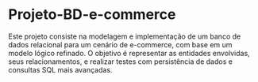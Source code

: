 # Projeto-BD-e-commerce
Este projeto consiste na modelagem e implementação de um banco de dados relacional para um cenário de e-commerce, com base em um modelo lógico refinado. O objetivo é representar as entidades envolvidas, seus relacionamentos, e realizar testes com persistência de dados e consultas SQL mais avançadas.
